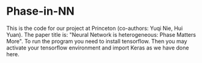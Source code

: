 # Phase-in-NN
This is the code for our project at Princeton (co-authors: Yuqi Nie, Hui Yuan). The paper title is: "Neural Network is heterogeneous: Phase Matters More".
To run the program you need to install tensorflow. Then you may activate your tensorflow environment and import Keras as we have done here.
